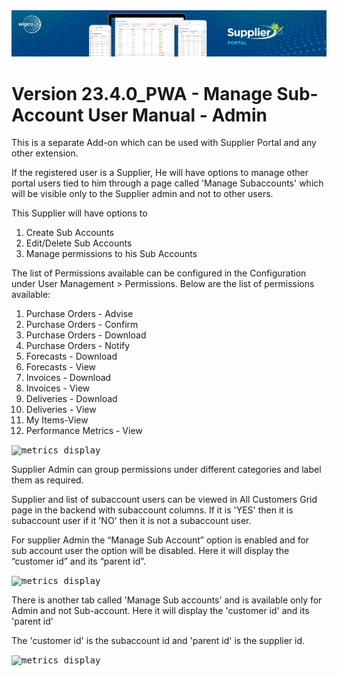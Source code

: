 <img alt ="Supplier Portal Banner" src="../../images/pwa/SupplierPortal_Banner.png">

# Version 23.4.0_PWA - Manage Sub-Account User Manual - Admin 

This is a separate Add-on which can be used with Supplier Portal and any other extension.

If the registered user is a Supplier, He will have options to manage other portal users tied to him through a page called &#39;Manage Subaccounts&#39; which will be visible only to the Supplier admin and not to other users.

This Supplier will have options to

1. Create Sub Accounts
2. Edit/Delete Sub Accounts
3. Manage permissions to his Sub Accounts

The list of Permissions available can be configured in the Configuration under User Management > Permissions. Below are the list of permissions available:

1. Purchase Orders - Advise
2. Purchase Orders - Confirm
3. Purchase Orders - Download
4. Purchase Orders - Notify
5. Forecasts - Download
6. Forecasts - View
7. Invoices - Download
8. Invoices - View
9. Deliveries - Download
10. Deliveries - View
11. My Items-View
12. Performance Metrics - View


<kbd>
<img alt="metrics display" src="../../images/usermanual/user-permission-list.png"> 
</kbd>

Supplier Admin can group permissions under different categories and label them as required.

Supplier and list of subaccount users can be viewed in All Customers Grid page in the backend with subaccount columns. If it is 'YES' then it is subaccount user if it 'NO' then it is not a subaccount user. 

For supplier Admin the “Manage Sub Account” option is enabled and for sub account user the option will be disabled. Here it will display the “customer id” and its “parent id”.

<kbd>
<img alt="metrics display" src="../../images/usermanual/supplier-subaccount-list.png"> 
</kbd>

There is another tab called &#39;Manage Sub accounts&#39; and is available only for Admin and not Sub-account. Here it will display the &#39;customer id&#39; and its &#39;parent id&#39;

The &#39;customer id&#39; is the subaccount id and &#39;parent id&#39; is the supplier id.

<kbd>
<img alt="metrics display" src="../../images/usermanual/subaccount-admin-mapping.png"> 
</kbd>
